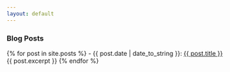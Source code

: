 ```yaml
---
layout: default
---
```


### Blog Posts

<u1>
   {% for post in site.posts %}
      - {{ post.date | date_to_string }}: <a href="{{ post.url }}">{{ post.title }}</a> <br> 
         {{ post.excerpt }}
   {% endfor %}
</u1>


